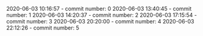 2020-06-03 10:16:57 - commit number: 0
2020-06-03 13:40:45 - commit number: 1
2020-06-03 14:20:37 - commit number: 2
2020-06-03 17:15:54 - commit number: 3
2020-06-03 20:20:00 - commit number: 4
2020-06-03 22:12:26 - commit number: 5
